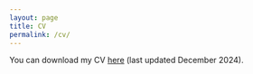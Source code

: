 ```yaml
---
layout: page
title: CV 
permalink: /cv/
---
```

You can download my CV [here](https://alyson-singleton.github.io/Alyson_Singleton_CV.pdf) (last updated December 2024).

